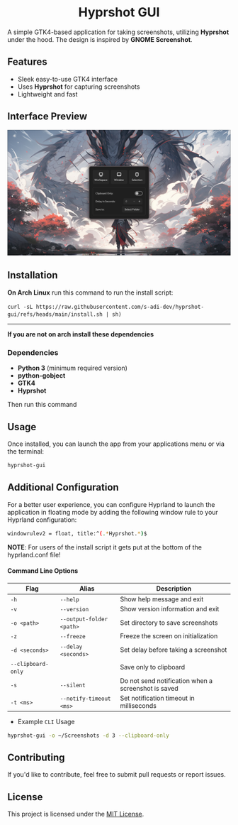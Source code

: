 <h1 align="center">Hyprshot GUI</h1>

A simple GTK4-based application for taking screenshots, utilizing <b>Hyprshot</b> under the hood. The design is inspired by **GNOME Screenshot**.

## Features
- Sleek easy-to-use GTK4 interface
- Uses **Hyprshot** for capturing screenshots
- Lightweight and fast

## Interface Preview
![Main Interface](assets/interface.png)

## Installation
**On Arch Linux** run this command to run the install script:

`curl -sL https://raw.githubusercontent.com/s-adi-dev/hyprshot-gui/refs/heads/main/install.sh | sh)`

---

**If you are not on arch install these dependencies**

### Dependencies
- **Python 3** (minimum required version)
- **python-gobject**
- **GTK4**
- **Hyprshot**

Then run this command

## Usage
Once installed, you can launch the app from your applications menu or via the terminal:

```bash
hyprshot-gui
```

## Additional Configuration
For a better user experience, you can configure Hyprland to launch the application in floating mode by adding the following window rule to your Hyprland configuration:
```bash
windowrulev2 = float, title:^(.*Hyprshot.*)$
```

**NOTE**: For users of the install script it gets put at the bottom of the hyprland.conf file!

#### Command Line Options

| Flag | Alias | Description |
|------|-------|-------------|
| `-h` | `--help` | Show help message and exit |
| `-v` | `--version` | Show version information and exit |
| `-o <path>` | `--output-folder <path>` | Set directory to save screenshots |
| `-z` | `--freeze` | Freeze the screen on initialization |
| `-d <seconds>` | `--delay <seconds>` | Set delay before taking a screenshot |
| `--clipboard-only` | | Save only to clipboard |
| `-s` | `--silent` | Do not send notification when a screenshot is saved |
| `-t <ms>` | `--notify-timeout <ms>` | Set notification timeout in milliseconds |

- Example `CLI` Usage
```sh
hyprshot-gui -o ~/Screenshots -d 3 --clipboard-only
```
## Contributing
If you'd like to contribute, feel free to submit pull requests or report issues.

## License
This project is licensed under the [MIT License](./LICENSE).

